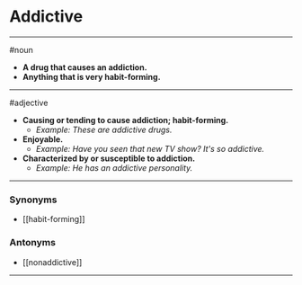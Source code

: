 # Addictive
---
#noun
- **A drug that causes an addiction.**
- **Anything that is very habit-forming.**
---
#adjective
- **Causing or tending to cause addiction; habit-forming.**
	- _Example: These are addictive drugs._
- **Enjoyable.**
	- _Example: Have you seen that new TV show? It's so addictive._
- **Characterized by or susceptible to addiction.**
	- _Example: He has an addictive personality._
---
### Synonyms
- [[habit-forming]]
### Antonyms
- [[nonaddictive]]
---
